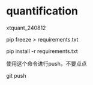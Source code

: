 # quantification

xtquant_240812

pip freeze > requirements.txt

pip install -r requirements.txt

使用这个命令进行push，不要点点

git push

